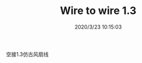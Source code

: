 ﻿---
layout: post 
title: Wire to wire 1.3
tags: MX30
categories: wire-harness
overview: 
series: 
part_number: KR28
thumb_img: static/202003/294-thumb-20200323181541.jpg
small_img: static/202003/294-20200323181541.jpg
date: 2020/3/23 10:15:03
---


空接1.3仿古风扇线

